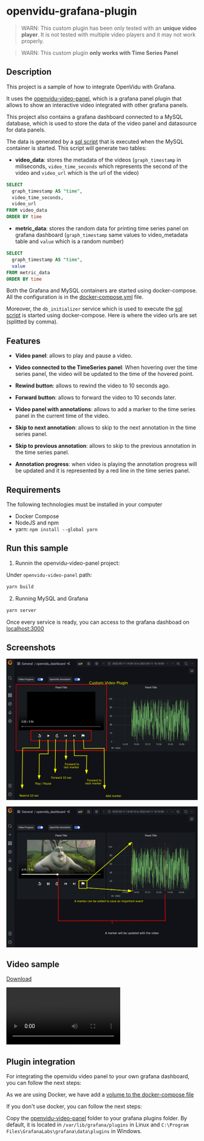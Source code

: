 # openvidu-grafana-plugin


> WARN: This custom plugin has been only tested with an **unique video player**. It is not tested with multiple video players and it may not work properly.

> WARN: This custom plugin **only works with Time Series Panel**


## Description

This project is a sample of how to integrate OpenVidu with Grafana.

It uses the [openvidu-video-panel](openvidu-video-panel), which is a grafana panel plugin that allows to show an interactive video integrated with other grafana panels.

This project also contains a grafana dashboard connected to a MySQL database, which is used to store the data of the video panel and datasource for data panels.

The data is generated by a [sql script](mysql/db_script.py) that is executed when the MySQL container is started.
This script will generate two tables:
*	**video_data**: stores the metadata of the videos (`graph_timestamp` in miliseconds, `video_time_seconds` which represents the second of the video and `video_url` which is the url of the video)


```sql
SELECT
  graph_timestamp AS "time",
  video_time_seconds,
  video_url
FROM video_data
ORDER BY time
```


* **metric_data**: stores the random data for printing time series panel on grafana dashboard (`graph_timestamp` same values to video_metadata table and `value` which is a random number)

```sql
SELECT
  graph_timestamp AS "time",
  value
FROM metric_data
ORDER BY time
```

Both the Grafana and MySQL containers are started using docker-compose. All the configuration is in the [docker-compose.yml](docker/docker-compose.yml) file.

Moreover, the `db_initializer` service which is used to execute the [sql script](mysql/db_script.py) is started using docker-compose. Here is where the video urls are set (splitted by comma).


## Features

* **Video panel**: allows to play and pause a video.
* **Video connected to the TimeSeries panel**: When hovering over the time series panel, the video will be updated to the time of the hovered point.
* **Rewind button**: allows to rewind the video to 10 seconds ago.
* **Forward button**: allows to forward the video to 10 seconds later.
* **Video panel with annotations**: allows to add a marker to the time series panel in the current time of the video.

* **Skip to next annotation**: allows to skip to the next annotation in the time series panel.
* **Skip to previous annotation**: allows to skip to the previous annotation in the time series panel.
* **Annotation progress**: when video is playing the annotation progress will be updated and it is represented by a red line in the time series panel.


## Requirements

The following technologies must be installed in your computer

* Docker Compose
* NodeJS and npm
* yarn: `npm install --global yarn`


## Run this sample

1.  Runnin the openvidu-video-panel project:

Under `openvidu-video-panel` path:

```bash
yarn build
```

2. Running MySQL and Grafana

```bash
yarn server
```

Once every service is ready, you can access to the grafana dashboad on [localhost:3000](http://localhost:3000/d/2xkhR8Y4k/openvidu_dashboard?orgId=1)


## Screenshots

![Home](docs/1.png "Home")

![Annotations](docs/2.png "Annotations")



## Video sample

<a href="https://github.com/OpenVidu/openvidu-grafana-plugin/raw/master/docs/openvidu-grafana.mp4">Download</a> 

<video controls>
  <source src="docs/openvidu-grafana.mp4" type="video/mp4">
  Your browser does not support the video tag.
</video>


## Plugin integration

For integrating the openvidu video panel to your own grafana dashboard, you can follow the next steps:

As we are using Docker, we have add a [volume to the docker-compose file](https://github.com/OpenVidu/openvidu-grafana-plugin/blob/b477320162bbf47f99603190d620f57b10a1ad03/docker/docker-compose.yml#L38)

If you don't use docker, you can follow the next steps:

Copy the [openvidu-video-panel](openvidu-video-panel) folder to your grafana plugins folder. By default, it is located in `/var/lib/grafana/plugins` in Linux and `C:\Program Files\GrafanaLabs\grafana\data\plugins` in Windows.


